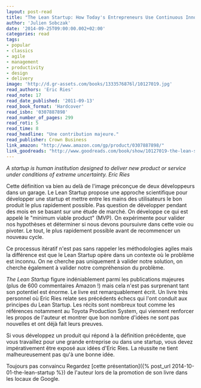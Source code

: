 ```yaml
---
layout: post-read
title: "The Lean Startup: How Today's Entrepreneurs Use Continuous Innovation to Create Radically Successful Businesses"
author: 'Julien Sobczak'
date: '2014-09-25T09:00:00.002+02:00'
categories: read
tags:
- popular
- classics
- agile
- management
- productivity
- design
- delivery
image: 'http://d.gr-assets.com/books/1333576876l/10127019.jpg'
read_authors: 'Eric Ries'
read_note: 17
read_date_published: '2011-09-13'
read_book_format: 'Hardcover'
read_isbn: '0307887898'
read_number_of_pages: 299
read_roti: 5
read_time: 8
read_headline: "Une contribution majeure."
read_publisher: Crown Business
link_amazon: "http://www.amazon.com/gp/product/0307887898/"
link_goodreads: "http://www.goodreads.com/book/show/10127019-the-lean-startup"
---
```



*A startup is human institution designed to deliver new product or service under conditions of extreme uncertainty. Eric Ries*

Cette définition va bien au delà de l'image préconçue de deux développeurs dans un garage. Le Lean Startup propose une approche scientifique pour développer une startup et mettre entre les mains des utilisateurs le bon produit le plus rapidement possible. Pas question de développer pendant des mois en se basant sur une étude de marché. On développe ce qui est appelé le "minimum viable product" (MVP). On expérimente pour valider nos hypothèses et déterminer si nous devons poursuivre dans cette voie ou pivoter. Le tout, le plus rapidement possible avant de recommencer un nouveau cycle.

Ce processus itératif n'est pas sans rappeler les méthodologies agiles mais la différence est que le Lean Startup opère dans un contexte où le problème est inconnu. On ne cherche pas uniquement à valider notre solution, on cherche également à valider notre compréhension du problème.

*The Lean Startup* figure indéniablement parmi les publications majeures (plus de 600 commentaires Amazon !) mais cela n'est pas surprenant tant son potentiel est énorme. Le livre est remarquablement écrit. Un livre très personnel où Eric Ries relate ses précédents échecs qui l'ont conduit aux principes du Lean Startup. Les récits sont nombreux tout comme les références notamment au Toyota Production System, qui viennent renforcer les propos de l'auteur et montrer que bon nombre d'idées ne sont pas nouvelles et ont déjà fait leurs preuves.

Si vous développez un produit qui répond à la définition précédente, que vous travaillez pour une grande entreprise ou dans une startup, vous devez impérativement être exposé aux idées d'Eric Ries. La réussite ne tient malheureusement pas qu'à une bonne idée.

Toujours pas convaincu Regardez [cette présentation]({% post_url 2014-10-01-the-lean-startup %}) de l'auteur lors de la promotion de son livre dans les locaux de Google.

